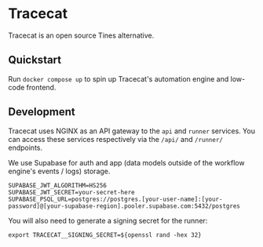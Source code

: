 # Tracecat

Tracecat is an open source Tines alternative.

## Quickstart

Run `docker compose up` to spin up Tracecat's automation engine and low-code frontend.

## Development

Tracecat uses NGINX as an API gateway to the `api` and `runner` services.
You can access these services respectively via the `/api/` and `/runner/` endpoints.

We use Supabase for auth and app (data models outside of the workflow engine's events / logs) storage.

```
SUPABASE_JWT_ALGORITHM=HS256
SUPABASE_JWT_SECRET=your-secret-here
SUPABASE_PSQL_URL=postgres://postgres.[your-user-name]:[your-password]@[your-supabase-region].pooler.supabase.com:5432/postgres
```

You will also need to generate a signing secret for the runner:

```
export TRACECAT__SIGNING_SECRET=${openssl rand -hex 32}
```
